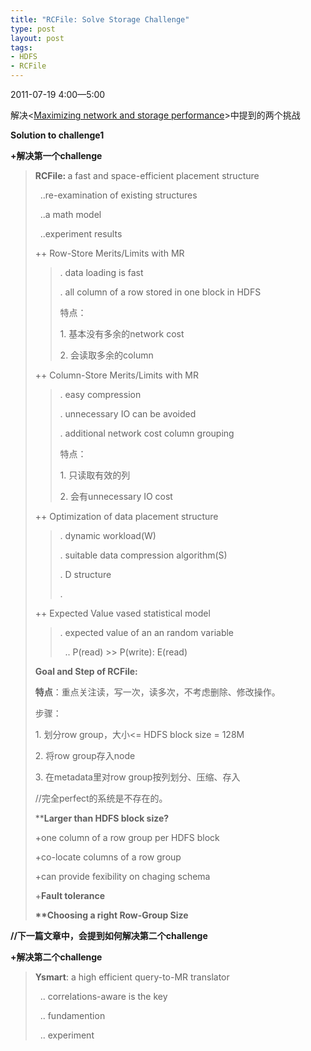 ```yaml
--- 
title: "RCFile: Solve Storage Challenge"
type: post
layout: post
tags: 
- HDFS
- RCFile
---
```

<p>2011-07-19 4:00—5:00</p>  <p>解决<<a href="http://u.ownlinux.net/nourl/2011/maximizing-network-and-storage.html" target="_blank">Maximizing network and storage performance</a>>中提到的两个挑战</p>  <p><strong>Solution to challenge1</strong></p>  <p><strong>+解决第一个challenge</strong></p>  <blockquote>   <p><strong>RCFile: </strong>a fast and space-efficient placement structure</p>    <p>  ..re-examination of existing structures</p>    <p>  ..a math model</p>    <p>  ..experiment results</p>    <p>++ Row-Store Merits/Limits with MR</p>    <blockquote>     <p>. data loading is fast</p>      <p>. all column of a row stored in one block in HDFS</p>      <p>特点：</p>      <p>1. 基本没有多余的network cost</p>      <p>2. 会读取多余的column</p>   </blockquote>    <p>++ Column-Store Merits/Limits with MR</p>    <blockquote>     <p>. easy compression</p>      <p>. unnecessary IO can be avoided</p>      <p>. additional network cost column grouping </p>      <p>特点：</p>      <p>1. 只读取有效的列</p>      <p>2. 会有unnecessary IO cost</p>   </blockquote>    <p>++ Optimization of data placement structure</p>    <blockquote>     <p>. dynamic workload(W)</p>      <p>. suitable data compression algorithm(S)</p>      <p>. D structure</p>      <p>. </p>   </blockquote>    <p>++ Expected Value vased statistical model</p>    <blockquote>     <p>. expected value of an an random variable</p>      <p>  .. P(read) >> P(write): E(read)</p>   </blockquote>    <p><strong>Goal and Step of RCFile:</strong></p>    <p><strong>特点</strong>：重点关注读，写一次，读多次，不考虑删除、修改操作。</p>    <p>步骤：</p>    <p>1. 划分row group，大小<= HDFS block size = 128M</p>    <p>2. 将row group存入node</p>    <p>3. 在metadata里对row group按列划分、压缩、存入</p>    <p>//完全perfect的系统是不存在的。</p>    <p>**<strong>Larger than HDFS block size?</strong></p>    <p>+one column of a row group per HDFS block</p>    <p>+co-locate columns of a row group</p>    <p>+can provide fexibility on chaging schema</p>    <p>+<strong>Fault tolerance</strong></p>    <p><strong>**Choosing a right Row-Group Size</strong></p>    <p><strong></strong></p>    <p><strong></strong></p>    <p><strong></strong></p> </blockquote>  <p><strong>//下一篇文章中，会提到如何解决第二个challenge</strong></p>  <p><strong>+解决第二个challenge</strong></p>  <blockquote>   <p><strong>Ysmart</strong>: a high efficient query-to-MR translator</p>    <p>  .. correlations-aware is the key</p>    <p>  .. fundamention</p>    <p>  .. experiment</p></blockquote>
